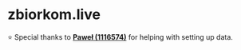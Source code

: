 # zbiorkom.live

⭐ Special thanks to **[Paweł (1116574)](https://github.com/1116574/)** for helping with setting up data.